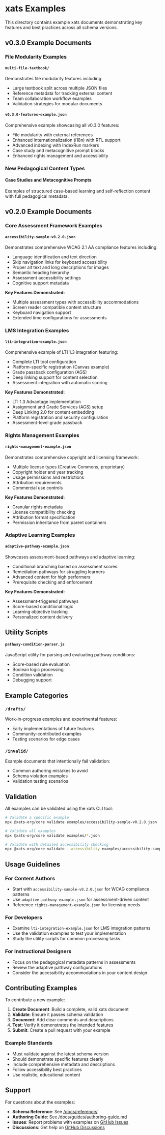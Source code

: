 # xats Examples

This directory contains example xats documents demonstrating key features and best practices across all schema versions.

## v0.3.0 Example Documents

### File Modularity Examples

#### `multi-file-textbook/`
Demonstrates file modularity features including:
- Large textbook split across multiple JSON files
- Reference metadata for tracking external content
- Team collaboration workflow examples
- Validation strategies for modular documents

#### `v0.3.0-features-example.json`
Comprehensive example showcasing all v0.3.0 features:
- File modularity with external references
- Enhanced internationalization (i18n) with RTL support
- Advanced indexing with IndexRun markers
- Case study and metacognitive prompt blocks
- Enhanced rights management and accessibility

### New Pedagogical Content Types

#### Case Studies and Metacognitive Prompts
Examples of structured case-based learning and self-reflection content with full pedagogical metadata.

## v0.2.0 Example Documents

### Core Assessment Framework Examples

#### `accessibility-sample-v0.2.0.json`
Demonstrates comprehensive WCAG 2.1 AA compliance features including:
- Language identification and text direction
- Skip navigation links for keyboard accessibility
- Proper alt text and long descriptions for images
- Semantic heading hierarchy
- Assessment accessibility settings
- Cognitive support metadata

**Key Features Demonstrated:**
- Multiple assessment types with accessibility accommodations
- Screen reader compatible content structure
- Keyboard navigation support
- Extended time configurations for assessments

### LMS Integration Examples

#### `lti-integration-example.json`
Comprehensive example of LTI 1.3 integration featuring:
- Complete LTI tool configuration
- Platform-specific registration (Canvas example)
- Grade passback configuration (AGS)
- Deep linking support for content selection
- Assessment integration with automatic scoring

**Key Features Demonstrated:**
- LTI 1.3 Advantage implementation
- Assignment and Grade Services (AGS) setup
- Deep Linking 2.0 for content embedding
- Platform registration and security configuration
- Assessment-level grade passback

### Rights Management Examples

#### `rights-management-example.json`
Demonstrates comprehensive copyright and licensing framework:
- Multiple license types (Creative Commons, proprietary)
- Copyright holder and year tracking
- Usage permissions and restrictions
- Attribution requirements
- Commercial use controls

**Key Features Demonstrated:**
- Granular rights metadata
- License compatibility checking
- Attribution format specification
- Permission inheritance from parent containers

### Adaptive Learning Examples

#### `adaptive-pathway-example.json`
Showcases assessment-based pathways and adaptive learning:
- Conditional branching based on assessment scores
- Remediation pathways for struggling learners
- Advanced content for high performers
- Prerequisite checking and enforcement

**Key Features Demonstrated:**
- Assessment-triggered pathways
- Score-based conditional logic
- Learning objective tracking
- Personalized content delivery

## Utility Scripts

#### `pathway-condition-parser.js`
JavaScript utility for parsing and evaluating pathway conditions:
- Score-based rule evaluation
- Boolean logic processing
- Condition validation
- Debugging support

## Example Categories

### `/drafts/`
Work-in-progress examples and experimental features:
- Early implementations of future features
- Community-contributed examples
- Testing scenarios for edge cases

### `/invalid/`
Example documents that intentionally fail validation:
- Common authoring mistakes to avoid
- Schema violation examples
- Validation testing scenarios

## Validation

All examples can be validated using the xats CLI tool:

```bash
# Validate a specific example
npx @xats-org/core validate examples/accessibility-sample-v0.2.0.json

# Validate all examples
npx @xats-org/core validate examples/*.json

# Validate with detailed accessibility checking
npx @xats-org/core validate --accessibility examples/accessibility-sample-v0.2.0.json
```

## Usage Guidelines

### For Content Authors
- Start with `accessibility-sample-v0.2.0.json` for WCAG compliance patterns
- Use `adaptive-pathway-example.json` for assessment-driven content
- Reference `rights-management-example.json` for licensing needs

### For Developers
- Examine `lti-integration-example.json` for LMS integration patterns
- Use the validation examples to test your implementation
- Study the utility scripts for common processing tasks

### For Instructional Designers
- Focus on the pedagogical metadata patterns in assessments
- Review the adaptive pathway configurations
- Consider the accessibility accommodations in your content design

## Contributing Examples

To contribute a new example:

1. **Create Document**: Build a complete, valid xats document
2. **Validate**: Ensure it passes schema validation
3. **Document**: Add clear comments and descriptions
4. **Test**: Verify it demonstrates the intended features
5. **Submit**: Create a pull request with your example

### Example Standards

- Must validate against the latest schema version
- Should demonstrate specific features clearly
- Include comprehensive metadata and descriptions
- Follow accessibility best practices
- Use realistic, educational content

## Support

For questions about the examples:

- **Schema Reference**: See [/docs/reference/](../docs/reference/)
- **Authoring Guide**: See [/docs/guides/authoring-guide.md](../docs/guides/authoring-guide.md)
- **Issues**: Report problems with examples on [GitHub Issues](https://github.com/xats-org/core/issues)
- **Discussions**: Get help on [GitHub Discussions](https://github.com/xats-org/core/discussions)
